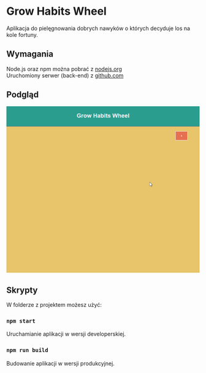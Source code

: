 # Grow Habits Wheel
Aplikacja do pielęgnowania dobrych nawyków o których decyduje los na kole fortuny.

## Wymagania
Node.js oraz npm można pobrać z [nodejs.org](https://nodejs.org)<br />
Uruchomiony serwer (back-end) z [github.com](https://github.com/mateuszjanczak/grow-habits-service)

## Podgląd
![PREVIEW](./docs/grow-habits-wheel-demo.gif)

## Skrypty

W folderze z projektem możesz użyć:

### `npm start`

Uruchamianie aplikacji w wersji developerskiej.<br />

### `npm run build`

Budowanie aplikacji w wersji produkcyjnej.<br />
